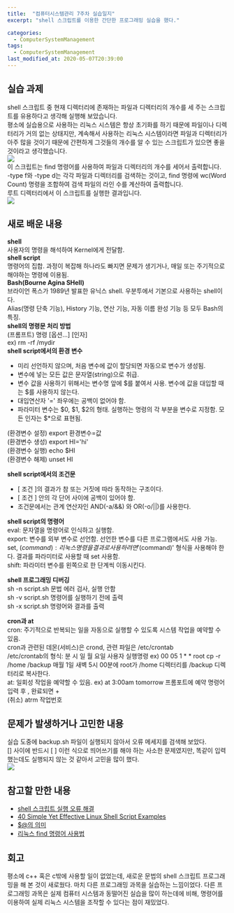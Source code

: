```yaml
---
title:  "컴퓨터시스템관리 7주차 실습일지"
excerpt: "shell 스크립트를 이용한 간단한 프로그래밍 실습을 했다."

categories:
  - ComputerSystemManagement
tags:
  - ComputerSystemManagement
last_modified_at: 2020-05-07T20:39:00
--- 
```

## 실습 과제  
shell 스크립트 중 현재 디렉터리에 존재하는 파일과 디렉터리의 개수를 세 주는 스크립트를 유용하다고 생각해 실행해 보았습니다.  
평소에 실습용으로 사용하는 리눅스 시스템은 항상 초기화를 하기 때문에 파일이나 디렉터리가 거의 없는 상태지만, 계속해서 사용하는 리눅스 시스템이라면 파일과 디렉터리가 아주 많을 것이기 때문에 간편하게 그것들의 개수를 알 수 있는 스크립트가 있으면 좋을 것이라고 생각했습니다.  
![](https://salmon99.github.io/assets/images/7week/2.PNG)  
이 스크립트는 find 명령어를 사용하여 파일과 디렉터리의 개수를 세어서 출력합니다.  
-type f와 -type d는 각각 파일과 디렉터리를 검색하는 것이고, find 명령에  wc(Word Count) 명령을 조합하여 검색 파일의 라인 수를 계산하여 출력합니다.  
루트 디렉터리에서 이 스크립트를 실행한 결과입니다.  
![](https://salmon99.github.io/assets/images/7week/3.PNG)  

## 새로 배운 내용  
**shell**  
사용자의 명령을 해석하여 Kernel에게 전달함.  
**shell script**  
명령어의 집합. 과정이 복잡해 하나라도 빠지면 문제가 생기거나, 매일 또는 주기적으로 해야하는 명령에 이용됨.  
**Bash(Bourne Agina SHell)**  
브라이언 폭스가 1989년 발표한 유닉스 shell. 우분투에서 기본으로 사용하는 shell이다.  
Alias(명령 단축 기능), History 기능, 연산 기능, 자동 이름 완성 기능 등 모두 Bash의 특징.  
**shell의 명령문 처리 방법**  
(프롬프트) 명령 [옵션...] [인자]  
ex) rm -rf /mydir  
**shell script에서의 환경 변수**  
- 미리 선언하지 않으며, 처음 변수에 값이 할당되면 자동으로 변수가 생성됨.  
- 변수에 넣는 모든 값은 문자열(string)으로 취급.  
- 변수 값을 사용하기 위해서는 변수명 앞에 $를 붙여서 사용. 변수에 값을 대입할 때는 $를 사용하지 않는다.  
- 대입연산자 '=' 좌우에는 공백이 없어야 함.  
- 파라미터 변수는 $0, $1, $2의 형태. 실행하는 명령의 각 부분을 변수로 지정함. 모든 인자는 $*으로 표현됨.  
  
(환경변수 설정) export 환경변수=값  
(환경변수 생성) export HI='hi'  
(환경변수 실행) echo $HI  
(환경변수 해제) unset HI  
  
**shell script에서의 조건문**  
- [ 조건 ]의 결과가 참 또는 거짓에 따라 동작하는 구조이다.  
- [ 조건 ] 안의 각 단어 사이에 공백이 있어야 함.  
- 조건문에서는 관계 연산자인 AND(-a/&&) 와  OR(-o/||)를 사용한다.  
  
**shell script의 명령어**  
eval: 문자열을 명령어로 인식하고 실행함.  
export: 변수를 외부 변수로 선언함. 선언한 변수를 다른 프로그램에서도 사용 가능.  
set, $(command): 리눅스 명령을 결과로 사용하려면 '$(command)' 형식을 사용해야 한다. 결과를 파라미터로 사용할 때 set 사용함.  
shift: 파라미터 변수를 왼쪽으로 한 단계씩 이동시킨다.  

**shell 프로그래밍 디버깅**  
sh -n script.sh 문법 에러 검사, 실행 안함  
sh -v script.sh 명령어를 실행하기 전에 출력  
sh -x script.sh 명령어와 결과를 출력  
  
**cron과 at**  
cron: 주기적으로 반복되는 일을 자동으로 실행할 수 있도록 시스템 작업을 예약할 수 있음.  
cron과 관련된 데몬(서비스)은 crond, 관련 파일은 /etc/crontab  
/etc/crontab의 형식: 분 시 일 월 요일 사용자 실행명령 ex) 00 05 1 * * root cp -r /home /backup 매월 1일 새벽 5시 00분에 root가 /home 디렉터리를 /backup 디렉터리로 복사한다.  
at: 일회성 작업을 예약할 수 있음. ex) at 3:00am tomorrow 프롬포트에 예약 명령어 입력 후 <enter>, 완료되면 <ctrl>+<d>  
(취소) atrm 작업번호  

## 문제가 발생하거나 고민한 내용  
실습 도중에 backup.sh 파일이 실행되지 않아서 오류 메세지를 검색해 보았다.  
[] 사이에 반드시 [  ] 이런 식으로 띄어쓰기를 해야 하는 사소한 문제였지만, 똑같이 입력했는데도 실행되지 않는 것 같아서 고민을 많이 했다.  
![](https://salmon99.github.io/assets/images/7week/1.PNG)  
  
## 참고할 만한 내용  
* [shell 스크립트 실행 오류 해결](https://stackoverflow.com/questions/15849095/bash-shell-script-error-sh-missing)  
* [40 Simple Yet Effective Linux Shell Script Examples](https://www.ubuntupit.com/simple-yet-effective-linux-shell-script-examples/)
* [$@의 의미](https://stackoverflow.com/questions/9994295/what-does-mean-in-a-shell-script)  
* [리눅스 find 명령어 사용법](https://recipes4dev.tistory.com/156) 
  
## 회고  
평소에 c++ 혹은 c밖에 사용할 일이 없었는데, 새로운 문법의 shell 스크립트 프로그래밍을 해 본 것이 새로웠다. 마치 다른 프로그래밍 과목을 실습하는 느낌이었다. 다른 프로그래밍 과목은 실제 컴퓨터 시스템과 동떨어진 실습을 많이 하는데에 비해, 명령어를 이용하여 실제 리눅스 시스템을 조작할 수 있다는 점이 재밌었다. 